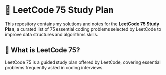 # 🧠 LeetCode 75 Study Plan

This repository contains my solutions and notes for the **LeetCode 75 Study Plan**, a curated list of 75 essential coding problems selected by LeetCode to improve data structures and algorithms skills.

## 📌 What is LeetCode 75?

LeetCode 75 is a guided study plan offered by LeetCode, covering essential problems frequently asked in coding interviews.


